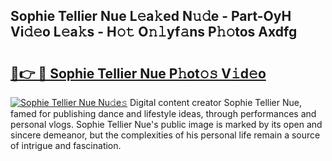 ## Sophie Tellier Nue L𝚎a𝚔ed N𝚞𝚍e - Part-OyH Vi𝚍𝚎o L𝚎a𝚔s - H𝚘𝚝 O𝚗𝚕yf𝚊ns P𝚑𝚘tos Axdfg

# <h2><a href="http://kf6hvl.oniu.top/?m=Sophie+Tellier+Nue">🔗👉 🔴 Sophie Tellier Nue P𝚑ot𝚘𝚜 V𝚒d𝚎o</a></h2>

[![Sophie Tellier Nue Nu𝚍e𝚜](https://i.imgur.com/0qMVB7G.gif)](http://kf6hvl.oniu.top/?m=Sophie+Tellier+Nue)
Digital content creator Sophie Tellier Nue, famed for publishing dance and lifestyle ideas, through performances and personal vlogs. Sophie Tellier Nue's public image is marked by its open and sincere demeanor, but the complexities of his personal life remain a source of intrigue and fascination.  
